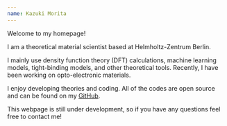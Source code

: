 ```yaml
---
name: Kazuki Morita
---
```


Welcome to my homepage!

I am a theoretical material scientist based at Helmholtz-Zentrum Berlin.

I mainly use density function theory (DFT) calculations, machine learning models, tight-binding models, and other theoretical tools. Recently, I have been working on opto-electronic materials.

I enjoy developing theories and coding. All of the codes are open source and can be found on my [GitHub](https://github.com/kazmorita).

This webpage is still under development, so if you have any questions feel free to contact me!


